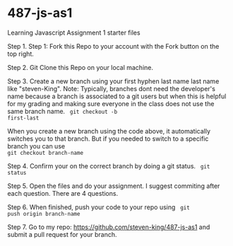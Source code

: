 # 487-js-as1
Learning Javascript Assignment 1 starter files


Step 1. Step 1: Fork this Repo to your account with the Fork button on the top right.

Step 2. Git Clone this Repo on your local machine.

Step 3. Create a new branch using your first hyphen last name last name like "steven-King". Note: Typically, branches dont need the developer's name because a branch is associated to a git users but when this is helpful for my grading and making sure everyone in the class does not use the same branch name.
<code> git checkout -b first-last</code>

When you create a new branch using the code above, it automatically switches you to that branch. But if you needed to switch to a specific branch you can use  
<code>git checkout branch-name</code>

Step 4. Confirm your on the correct branch by doing a git status.
<code> git status</code>

Step 5. Open the files and do your assignment. I suggest commiting after each question. There are 4 questions.

Step 6. When finished, push your code to your repo using 
<code> git push origin branch-name</code>

Step 7. Go to my repo: https://github.com/steven-king/487-js-as1 and submit a pull request for your branch. 
